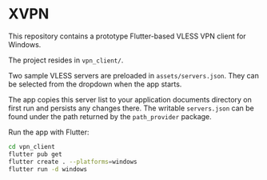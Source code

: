 # XVPN

This repository contains a prototype Flutter-based VLESS VPN client for Windows.

The project resides in `vpn_client/`.

Two sample VLESS servers are preloaded in `assets/servers.json`. They can be selected from the dropdown when the app starts.

The app copies this server list to your application documents directory on first run and persists any changes there. The writable `servers.json` can be found under the path returned by the `path_provider` package.

Run the app with Flutter:

```bash
cd vpn_client
flutter pub get
flutter create . --platforms=windows
flutter run -d windows

